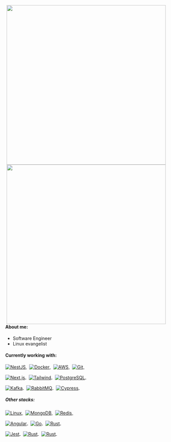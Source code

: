 <a href="https://wakatime.com/@cesarbrancalhao" target="_blank"><picture>
	<source align="right" width="500px" media="(prefers-color-scheme: dark)" srcset="https://github-readme-stats.vercel.app/api/wakatime?username=cesarbrancalhao&hide_border=true&theme=transparent&text_color=f1f1ea&title_color=52a447&custom_title=Most%20used%20languages&langs_count=14&layout=compact" alt=" ">
	<img align="right" width="500px" src="https://github-readme-stats.vercel.app/api/wakatime?username=cesarbrancalhao&hide_border=true&theme=transparent&text_color=4b4b4b&title_color=2f81f7&custom_title=Most%20used%20languages&langs_count=14&layout=compact" alt=" ">
</picture>
<picture>
	<source align="right" width="500px" media="(prefers-color-scheme: dark)" srcset="https://github-readme-stats.vercel.app/api?username=cesarbrancalhao&show_icons=true&count_private=true&hide_border=true&theme=transparent&rank_icon=github&text_color=f1f1ea&icon_color=52a447&title_color=52a447&show=prs_merged&hide=contribs&custom_title=GitHub%20Stats"  alt=" ">
	<img align="right" width="500px" src="https://github-readme-stats.vercel.app/api?username=cesarbrancalhao&show_icons=true&count_private=true&hide_border=true&theme=transparent&rank_icon=github&text_color=4b4b4b&icon_color=0969da&title_color=0969da&show=prs_merged&hide=contribs&custom_title=GitHub%20Stats" alt=" ">
</picture>
</a>
	
#### About me:
- Software Engineer
- Linux evangelist
	
#### Currently working with:
<p>
<a href="https://nestjs.com/" target="_blank">
  <picture>
    <source align="center" media="(prefers-color-scheme: dark)" srcset="https://img.shields.io/badge/-NestJS-05122A?style=flat&logo=nestjs&logoColor=5bb450" alt="NestJS"/>
    <img align="center" src="https://img.shields.io/badge/-NestJS-0969da?style=flat&logo=nestjs&logoColor=ffffff" alt="NestJS"/>
  </picture>
</a>&nbsp;

<a href="https://docker.com/" target="_blank">
  <picture>
    <source align="center" media="(prefers-color-scheme: dark)" srcset="https://img.shields.io/badge/-Docker-05122A?style=flat&logo=docker&logoColor=5bb450" alt="Docker"/>
    <img align="center" src="https://img.shields.io/badge/-Docker-0969da?style=flat&logo=docker&logoColor=ffffff" alt="Docker"/>
  </picture>
</a>&nbsp;

<a href="https://aws.amazon.com/" target="_blank">
  <picture>
    <source align="center" media="(prefers-color-scheme: dark)" srcset="https://img.shields.io/badge/-AWS-05122A?style=flat&logo=iCloud&logoColor=5bb450" alt="AWS"/>
    <img align="center" src="https://img.shields.io/badge/-AWS-0969da?style=flat&logo=iCloud&logoColor=ffffff" alt="AWS"/>
  </picture>
</a>&nbsp;

<a href="https://git-scm.com/" target="_blank">
  <picture>
    <source align="center" media="(prefers-color-scheme: dark)" srcset="https://img.shields.io/badge/-Git-05122A?style=flat&logo=git&logoColor=5bb450" alt="Git"/>
    <img align="center" src="https://img.shields.io/badge/-Git-0969da?style=flat&logo=git&logoColor=ffffff" alt="Git"/>
  </picture>
</a>&nbsp;
</p><p>
<a href="https://nextjs.org/" target="_blank">
  <picture>
    <source align="center" media="(prefers-color-scheme: dark)" srcset="https://img.shields.io/badge/-Next.js-05122A?style=flat&logo=next.js&logoColor=5bb450" alt="Next.js"/>
    <img align="center" src="https://img.shields.io/badge/-Next.js-0969da?style=flat&logo=next.js&logoColor=ffffff" alt="Next.js"/>
  </picture>
</a>&nbsp;

<a href="https://tailwindcss.com/" target="_blank">
  <picture>
    <source align="center" media="(prefers-color-scheme: dark)" srcset="https://img.shields.io/badge/-Tailwind-05122A?style=flat&logo=tailwindcss&logoColor=5bb450" alt="Tailwind"/>
    <img align="center" src="https://img.shields.io/badge/-Tailwind-0969da?style=flat&logo=tailwindcss&logoColor=ffffff" alt="Tailwind"/>
  </picture>
</a>&nbsp;

<a href="https://www.postgresql.org/" target="_blank">
  <picture>
    <source align="center" media="(prefers-color-scheme: dark)" srcset="https://img.shields.io/badge/-PostgreSQL-05122A?style=flat&logo=postgresql&logoColor=5bb450" alt="PostgreSQL"/>
    <img align="center" src="https://img.shields.io/badge/-PostgreSQL-0969da?style=flat&logo=postgresql&logoColor=ffffff" alt="PostgreSQL"/>
  </picture>
</a>&nbsp;
</p>

<p>
<a href="https://kafka.apache.org/" target="_blank">
  <picture>
    <source align="center" media="(prefers-color-scheme: dark)" srcset="https://img.shields.io/badge/-Kafka-05122A?style=flat&logo=apache-kafka&logoColor=5bb450" alt="Kafka"/>
    <img align="center" src="https://img.shields.io/badge/-Kafka-0969da?style=flat&logo=apache-kafka&logoColor=ffffff" alt="Kafka"/>
  </picture>
</a>&nbsp;

<a href="https://www.rabbitmq.com/" target="_blank">
  <picture>
    <source align="center" media="(prefers-color-scheme: dark)" srcset="https://img.shields.io/badge/-RabbitMQ-05122A?style=flat&logo=rabbitmq&logoColor=5bb450" alt="RabbitMQ"/>
    <img align="center" src="https://img.shields.io/badge/-RabbitMQ-0969da?style=flat&logo=rabbitmq&logoColor=ffffff" alt="RabbitMQ"/>
  </picture>
</a>&nbsp;

<a href="" target="_blank">
  <picture>
    <source align="center" media="(prefers-color-scheme: dark)" srcset="https://img.shields.io/badge/-Cypress-05122A?style=flat&logo=cypress&logoColor=5bb450" alt="Cypress"/>
    <img align="center" src="https://img.shields.io/badge/-Cypress-0969da?style=flat&logo=cypress&logoColor=ffffff" alt="Cypress"/>
  </picture>
</a>&nbsp;
</p>

##### Other stacks:
<p>
<a href="https://www.linuxmint.com/" target="_blank">
  <picture>
    <source align="center" media="(prefers-color-scheme: dark)" srcset="https://img.shields.io/badge/-Linux-05122A?style=flat&logo=linux%20mint&logoColor=5bb450" alt="Linux"/>
    <img align="center" src="https://img.shields.io/badge/-Linux-0969da?style=flat&logo=linux%20mint&logoColor=ffffff" alt="Linux"/>
  </picture>
</a>&nbsp;

<a href="https://www.mongodb.com/" target="_blank">
  <picture>
    <source align="center" media="(prefers-color-scheme: dark)" srcset="https://img.shields.io/badge/-MongoDB-05122A?style=flat&logo=mongodb&logoColor=5bb450" alt="MongoDB"/>
    <img align="center" src="https://img.shields.io/badge/-MongoDB-0969da?style=flat&logo=mongodb&logoColor=ffffff" alt="MongoDB"/>
  </picture>
</a>&nbsp;

<a href="https://redis.io/" target="_blank">
  <picture>
    <source align="center" media="(prefers-color-scheme: dark)" srcset="https://img.shields.io/badge/-Redis-05122A?style=flat&logo=Redis&logoColor=5bb450" alt="Redis"/>
    <img align="center" src="https://img.shields.io/badge/-Redis-0969da?style=flat&logo=Redis&logoColor=ffffff" alt="Redis"/>
  </picture>
</a>&nbsp;
</p>
<p>
<a href="https://angular.io/" target="_blank">
  <picture>
    <source align="center" media="(prefers-color-scheme: dark)" srcset="https://img.shields.io/badge/-Angular-05122A?style=flat&logo=angular&logoColor=5bb450" alt="Angular"/>
    <img align="center" src="https://img.shields.io/badge/-Angular-0969da?style=flat&logo=angular&logoColor=ffffff" alt="Angular"/>
  </picture>
</a>&nbsp;

<a href="https://go.dev/" target="_blank">
  <picture>
    <source align="center" media="(prefers-color-scheme: dark)" srcset="https://img.shields.io/badge/-Golang-05122A?style=flat&logo=go&logoColor=5bb450" alt="Go"/> 
    <img align="center" src="https://img.shields.io/badge/-Golang-0969da?style=flat&logo=go&logoColor=ffffff" alt="Go"/>
  </picture>
</a>&nbsp;

<a href="https://www.rust-lang.org/" target="_blank">
  <picture>
    <source align="center" media="(prefers-color-scheme: dark)" srcset="https://img.shields.io/badge/-Rust-05122A?style=flat&logo=rust&logoColor=5bb450" alt="Rust"/>
    <img align="center" src="https://img.shields.io/badge/-Rust-0969da?style=flat&logo=rust&logoColor=ffffff" alt="Rust"/>
  </picture>
</a>&nbsp;
</p>
<p>
<a href="" target="_blank">
  <picture>
    <source align="center" media="(prefers-color-scheme: dark)" srcset="https://img.shields.io/badge/-Jest-05122A?style=flat&logo=Jest&logoColor=5bb450" alt="Jest"/>
    <img align="center" src="https://img.shields.io/badge/-Jest-0969da?style=flat&logo=Jest&logoColor=ffffff" alt="Jest"/>
  </picture>
</a>&nbsp;

<a href="" target="_blank">
  <picture>
    <source align="center" media="(prefers-color-scheme: dark)" srcset="https://img.shields.io/badge/-Postman-05122A?style=flat&logo=postman&logoColor=5bb450" alt="Rust"/>
    <img align="center" src="https://img.shields.io/badge/-Postman-0969da?style=flat&logo=postman&logoColor=ffffff" alt="Rust"/>
  </picture>
</a>&nbsp;


<a href="" target="_blank">
  <picture>
    <source align="center" media="(prefers-color-scheme: dark)" srcset="https://img.shields.io/badge/-Swagger-05122A?style=flat&logo=swagger&logoColor=5bb450" alt="Rust"/>
    <img align="center" src="https://img.shields.io/badge/-Swagger-0969da?style=flat&logo=swagger&logoColor=ffffff" alt="Rust"/>
  </picture>
</a>&nbsp;
</p>
